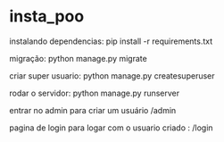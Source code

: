 # insta_poo
instalando dependencias:
pip install -r requirements.txt

migração:
python manage.py migrate

criar super usuario:
python manage.py createsuperuser

rodar o servidor:
python manage.py runserver

entrar no admin para criar um usuário
/admin

pagina de login para logar com o usuario criado :
/login



